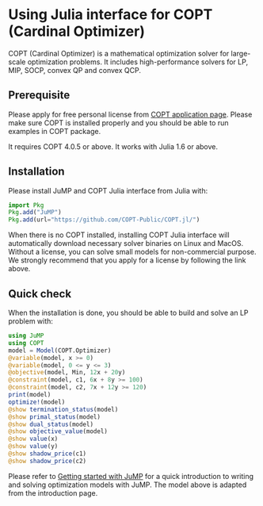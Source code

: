 # Using Julia interface for COPT (Cardinal Optimizer)

COPT (Cardinal Optimizer) is a mathematical optimization solver for large-scale optimization problems.
It includes high-performance solvers for LP, MIP, SOCP, convex QP and convex QCP.

## Prerequisite

Please apply for free personal license from [COPT application page](https://www.shanshu.ai/copt).
Please make sure COPT is installed properly and you should be able to run examples in COPT package.


It requires COPT 4.0.5 or above. It works with Julia 1.6 or above.

## Installation

Please install JuMP and COPT Julia interface from Julia with:

```julia
import Pkg
Pkg.add("JuMP")
Pkg.add(url="https://github.com/COPT-Public/COPT.jl/")
```

When there is no COPT installed,
installing COPT Julia interface will automatically download necessary solver binaries on Linux and MacOS.
Without a license, you can solve small models for non-commercial purpose.
We strongly recommend that you apply for a license by following the link above.

## Quick check

When the installation is done, you should be able to build and solve an LP problem with:

```julia
using JuMP
using COPT
model = Model(COPT.Optimizer)
@variable(model, x >= 0)
@variable(model, 0 <= y <= 3)
@objective(model, Min, 12x + 20y)
@constraint(model, c1, 6x + 8y >= 100)
@constraint(model, c2, 7x + 12y >= 120)
print(model)
optimize!(model)
@show termination_status(model)
@show primal_status(model)
@show dual_status(model)
@show objective_value(model)
@show value(x)
@show value(y)
@show shadow_price(c1)
@show shadow_price(c2)
```

Please refer to [Getting started with JuMP](https://jump.dev/JuMP.jl/stable/tutorials/getting_started/getting_started_with_JuMP/) 
for a quick introduction to writing and solving optimization models with JuMP.
The model above is adapted from the introduction page.

